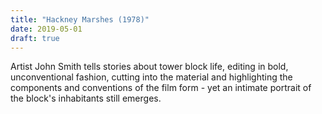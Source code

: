 ```yaml
---
title: "Hackney Marshes (1978)"
date: 2019-05-01
draft: true
---
```

<span class="quotation">Artist John Smith tells stories about tower block life, editing in bold, unconventional fashion, cutting into the material and highlighting the components and conventions of the film form - yet an intimate portrait of the block's inhabitants still emerges.</span>
